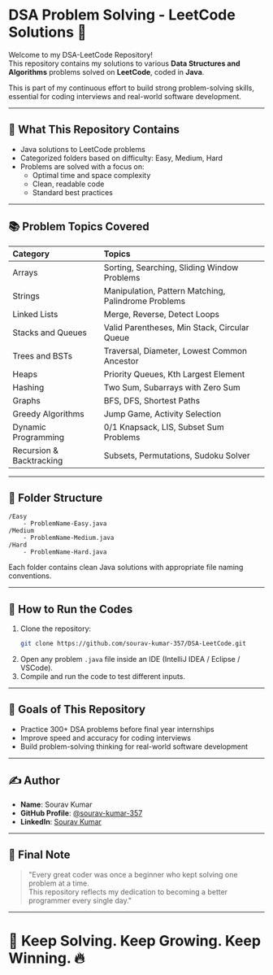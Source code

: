 
# DSA Problem Solving - LeetCode Solutions 🚀

Welcome to my DSA-LeetCode Repository!  
This repository contains my solutions to various **Data Structures and Algorithms** problems solved on **LeetCode**, coded in **Java**.

This is part of my continuous effort to build strong problem-solving skills, essential for coding interviews and real-world software development.

---

## 🧠 What This Repository Contains

- Java solutions to LeetCode problems
- Categorized folders based on difficulty: Easy, Medium, Hard
- Problems are solved with a focus on:
  - Optimal time and space complexity
  - Clean, readable code
  - Standard best practices

---

## 📚 Problem Topics Covered

| Category | Topics |
|:---|:---|
| Arrays | Sorting, Searching, Sliding Window Problems |
| Strings | Manipulation, Pattern Matching, Palindrome Problems |
| Linked Lists | Merge, Reverse, Detect Loops |
| Stacks and Queues | Valid Parentheses, Min Stack, Circular Queue |
| Trees and BSTs | Traversal, Diameter, Lowest Common Ancestor |
| Heaps | Priority Queues, Kth Largest Element |
| Hashing | Two Sum, Subarrays with Zero Sum |
| Graphs | BFS, DFS, Shortest Paths |
| Greedy Algorithms | Jump Game, Activity Selection |
| Dynamic Programming | 0/1 Knapsack, LIS, Subset Sum Problems |
| Recursion & Backtracking | Subsets, Permutations, Sudoku Solver |

---

## 📂 Folder Structure

```
/Easy
    - ProblemName-Easy.java
/Medium
    - ProblemName-Medium.java
/Hard
    - ProblemName-Hard.java
```

Each folder contains clean Java solutions with appropriate file naming conventions.

---

## 🚀 How to Run the Codes

1. Clone the repository:
   ```bash
   git clone https://github.com/sourav-kumar-357/DSA-LeetCode.git
   ```
2. Open any problem `.java` file inside an IDE (IntelliJ IDEA / Eclipse / VSCode).
3. Compile and run the code to test different inputs.

---

## 🎯 Goals of This Repository

- Practice 300+ DSA problems before final year internships
- Improve speed and accuracy for coding interviews
- Build problem-solving thinking for real-world software development

---

## ✍️ Author

- **Name**: Sourav Kumar
- **GitHub Profile**: [@sourav-kumar-357](https://github.com/sourav-kumar-357)
- **LinkedIn**: [Sourav Kumar](https://linkedin.com/in/souravkumar1976)

---

## 📣 Final Note

> "Every great coder was once a beginner who kept solving one problem at a time.  
This repository reflects my dedication to becoming a better programmer every single day."

---

# 🚀 Keep Solving. Keep Growing. Keep Winning. 🔥
